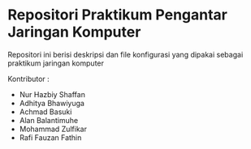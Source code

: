 # Repositori Praktikum Pengantar Jaringan Komputer

Repositori ini berisi deskripsi dan file konfigurasi yang dipakai sebagai praktikum jaringan komputer

Kontributor :
- Nur Hazbiy Shaffan
- Adhitya Bhawiyuga
- Achmad Basuki
- Alan Balantimuhe
- Mohammad Zulfikar
- Rafi Fauzan Fathin



